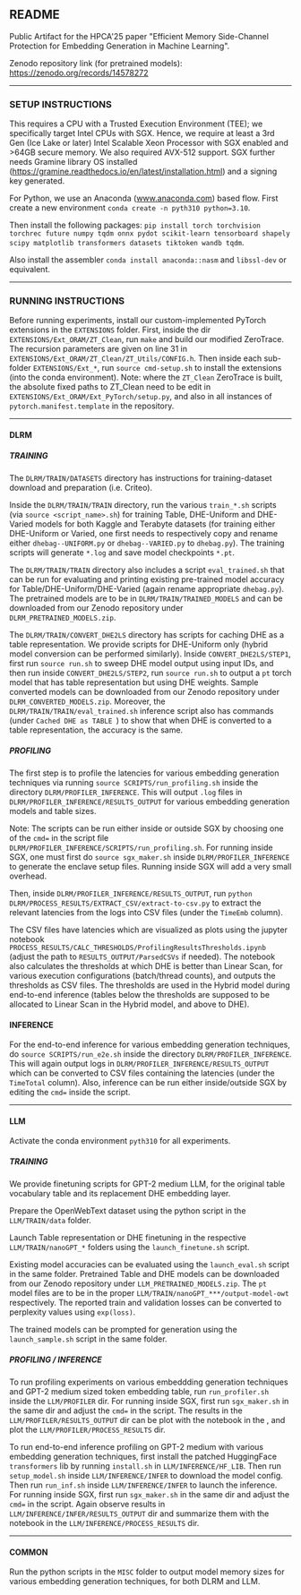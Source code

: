 
## README

Public Artifact for the HPCA'25 paper "Efficient Memory Side-Channel Protection for Embedding Generation in Machine Learning".

Zenodo repository link (for pretrained models): https://zenodo.org/records/14578272

---


### SETUP INSTRUCTIONS

This requires a CPU with a Trusted Execution Environment (TEE); we specifically target Intel CPUs with SGX. 
Hence, we require at least a 3rd Gen (Ice Lake or later) Intel Scalable Xeon Processor with SGX enabled and >64GB secure memory.
We also required AVX-512 support.
SGX further needs Gramine library OS installed (https://gramine.readthedocs.io/en/latest/installation.html) and a signing key generated.

For Python, we use an Anaconda (www.anaconda.com) based flow.
First create a new environment `conda create -n pyth310 python=3.10`.

Then install the following packages:
`pip install torch torchvision torchrec future numpy tqdm onnx pydot scikit-learn tensorboard shapely scipy matplotlib transformers datasets tiktoken wandb tqdm`.

Also install the assembler `conda install anaconda::nasm` and `libssl-dev` or equivalent.

---

### RUNNING INSTRUCTIONS

Before running experiments, install our custom-implemented PyTorch extensions in the `EXTENSIONS` folder.
First, inside the dir `EXTENSIONS/Ext_ORAM/ZT_Clean`, run `make` and build our modified ZeroTrace.
The recursion parameters are given on line 31 in `EXTENSIONS/Ext_ORAM/ZT_Clean/ZT_Utils/CONFIG.h`.
Then inside each sub-folder `EXTENSIONS/Ext_*`, run `source cmd-setup.sh` to install the extensions (into the conda environment).
Note: where the `ZT_Clean` ZeroTrace is built, the absolute fixed paths to ZT_Clean need to be edit in `EXTENSIONS/Ext_ORAM/Ext_PyTorch/setup.py`, and also in all instances of `pytorch.manifest.template` in the repository.

---

#### DLRM

##### TRAINING 

The `DLRM/TRAIN/DATASETS` directory has instructions for training-dataset download and preparation (i.e. Criteo).

Inside the `DLRM/TRAIN/TRAIN` directory, run the various `train_*.sh` scripts (via `source <script_name>.sh`) for training Table, DHE-Uniform and DHE-Varied models for both Kaggle and Terabyte datasets (for training either DHE-Uniform or Varied, one first needs to respectively copy and rename either `dhebag--UNIFORM.py` or `dhebag--VARIED.py` to `dhebag.py`).
The training scripts will generate `*.log` and save model checkpoints `*.pt`.

The `DLRM/TRAIN/TRAIN` directory also includes a script `eval_trained.sh` that can be run for evaluating and printing existing pre-trained model accuracy for Table/DHE-Uniform/DHE-Varied (again rename appropriate `dhebag.py`). The pretrained models are to be in `DLRM/TRAIN/TRAINED_MODELS` and can be downloaded from our Zenodo repository under `DLRM_PRETRAINED_MODELS.zip`.

The `DLRM/TRAIN/CONVERT_DHE2LS` directory has scripts for caching DHE as a table representation. We provide scripts for DHE-Uniform only (hybrid model conversion can be performed similarly).
Inside `CONVERT_DHE2LS/STEP1`, first run `source run.sh` to sweep DHE model output using input IDs, and then run inside `CONVERT_DHE2LS/STEP2`, run `source run.sh` to output a `pt` torch model that has table representation but using DHE weights. Sample converted models can be downloaded from our Zenodo repository under `DLRM_CONVERTED_MODELS.zip`.
Moreover, the `DLRM/TRAIN/TRAIN/eval_trained.sh` inference script also has commands (under `Cached DHE as TABLE `) to show that when DHE is converted to a table representation, the accuracy is the same.


##### PROFILING

The first step is to profile the latencies for various embedding generation techniques via running `source SCRIPTS/run_profiling.sh` inside the directory `DLRM/PROFILER_INFERENCE`. 
This will output `.log` files in `DLRM/PROFILER_INFERENCE/RESULTS_OUTPUT` for various embedding generation models and table sizes.

Note: The scripts can be run either inside or outside SGX by choosing one of the `cmd=` in the script file `DLRM/PROFILER_INFERENCE/SCRIPTS/run_profiling.sh`. 
For running inside SGX, one must first do `source sgx_maker.sh` inside `DLRM/PROFILER_INFERENCE` to generate the enclave setup files.
Running inside SGX will add a very small overhead.

Then, inside `DLRM/PROFILER_INFERENCE/RESULTS_OUTPUT`, run `python DLRM/PROCESS_RESULTS/EXTRACT_CSV/extract-to-csv.py` to extract the relevant latencies from the logs into CSV files (under the `TimeEmb` column).

The CSV files have latencies which are visualized as plots using the jupyter notebook `PROCESS_RESULTS/CALC_THRESHOLDS/ProfilingResultsThresholds.ipynb` (adjust the path to `RESULTS_OUTPUT/ParsedCSVs` if needed).
The notebook also calculates the thresholds at which DHE is better than Linear Scan, for various execution configurations (batch/thread counts), and outputs the thresholds as CSV files.
The thresholds are used in the Hybrid model during end-to-end inference (tables below the thresholds are supposed to be allocated to Linear Scan in the Hybrid model, and above to DHE).


#### INFERENCE

For the end-to-end inference for various embedding generation techniques, do `source SCRIPTS/run_e2e.sh` inside the directory `DLRM/PROFILER_INFERENCE`. 
This will again output logs in `DLRM/PROFILER_INFERENCE/RESULTS_OUTPUT` which can be converted to CSV files containing the latencies (under the `TimeTotal` column).
Also, inference can be run either inside/outside SGX by editing the `cmd=` inside the script.


---



#### LLM

Activate the conda environment `pyth310` for all experiments.

##### TRAINING 

We provide finetuning scripts for GPT-2 medium LLM, for the original table vocabulary table and its replacement DHE embedding layer.

Prepare the OpenWebText dataset using the python script in the `LLM/TRAIN/data` folder.

Launch Table representation or DHE finetuning in the respective `LLM/TRAIN/nanoGPT_*` folders using the `launch_finetune.sh` script. 

Existing model accuracies can be evaluated using the `launch_eval.sh` script in the same folder. 
Pretrained Table and DHE models can be downloaded from our Zenodo repository under `LLM_PRETRAINED_MODELS.zip`. The `pt` model files are to be in the proper `LLM/TRAIN/nanoGPT_***/output-model-owt` respectively.
The reported train and validation losses can be converted to perplexity values using `exp(loss)`.

The trained models can be prompted for generation using the `launch_sample.sh` script in the same folder.


##### PROFILING / INFERENCE 

To run profiling experiments on various embeddding generation techniques and GPT-2 medium sized token embedding table, run `run_profiler.sh` inside the `LLM/PROFILER` dir.
For running inside SGX, first run `sgx_maker.sh` in the same dir and adjust the `cmd=` in the script.
The results in the `LLM/PROFILER/RESULTS_OUTPUT` dir can be plot with the notebook in the , and plot the `LLM/PROFILER/PROCESS_RESULTS` dir.

To run end-to-end inference profiling on GPT-2 medium with various embedding generation techniques, first install the patched HuggingFace `transformers` lib by running `install.sh` in `LLM/INFERENCE/HF_LIB`.
Then run `setup_model.sh` inside `LLM/INFERENCE/INFER` to download the model config.  
Then run `run_inf.sh` inside `LLM/INFERENCE/INFER` to launch the inference.  
For running inside SGX, first run `sgx_maker.sh` in the same dir and adjust the `cmd=` in the script.
Again observe results in `LLM/INFERENCE/INFER/RESULTS_OUTPUT` dir and summarize them with the notebook in the `LLM/INFERENCE/PROCESS_RESULTS` dir.



---


#### COMMON

Run the python scripts in the `MISC` folder to output model memory sizes for various embedding generation techniques, for both DLRM and LLM.




